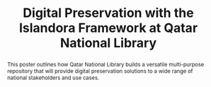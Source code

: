 ---
abstract: This poster outlines how Qatar National Library builds a versatile multi-purpose
  repository that will provide digital preservation solutions to a wide range of national
  stakeholders and use cases.
creators:
- Shaon, Arif
- Abo Ouda, Mohammed
- Straube, Armin
date: null
document_url: https://services.phaidra.univie.ac.at/api/object/o:503176/download
grand_parent: iPRES
institutions: []
keywords: []
landing_page_url: https://phaidra.univie.ac.at/o:503176
language: eng
layout: publication
license: CC BY-NC-SA 3.0 AT
notes_url: null
parent: iPRES 2016
presentation_url: null
publication_type: poster
size: 567089
source_name: iPRES
title: Digital Preservation with the Islandora Framework at Qatar National Library
year: 2016
---